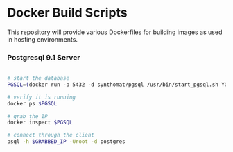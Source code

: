 # Docker Build Scripts

This repository will provide various Dockerfiles for building images as used in hosting environments.

### Postgresql 9.1 Server
```bash
    
# start the database
PGSQL=(docker run -p 5432 -d synthomat/pgsql /usr/bin/start_pgsql.sh YOURPASSWORD)

# verify it is running
docker ps $PGSQL

# grab the IP
docker inspect $PGSQL

# connect through the client
psql -h $GRABBED_IP -Uroot -d postgres
```
